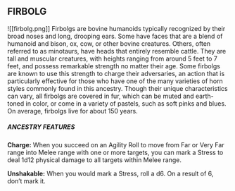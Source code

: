 ## FIRBOLG
![[firbolg.png]]
Firbolgs are bovine humanoids typically recognized by their broad noses and long, drooping ears. Some have faces that are a blend of humanoid and bison, ox, cow, or other bovine creatures. Others, often referred to as minotaurs, have heads that entirely resemble cattle. They are tall and muscular creatures, with heights ranging from around 5 feet to 7 feet, and possess remarkable strength no matter their age. Some firbolgs are known to use this strength to charge their adversaries, an action that is particularly effective for those who have one of the many varieties of horn styles commonly found in this ancestry. Though their unique characteristics can vary, all firbolgs are covered in fur, which can be muted and earth-toned in color, or come in a variety of pastels, such as soft pinks and blues. On average, firbolgs live for about 150 years.  

##### ANCESTRY FEATURES
**Charge:** When you succeed on an Agility Roll to move from Far or Very Far range into Melee range with one or more targets, you can mark a Stress to deal 1d12 physical damage to all targets within Melee range.  

**Unshakable:** When you would mark a Stress, roll a d6. On a result of 6, don’t mark it.  
